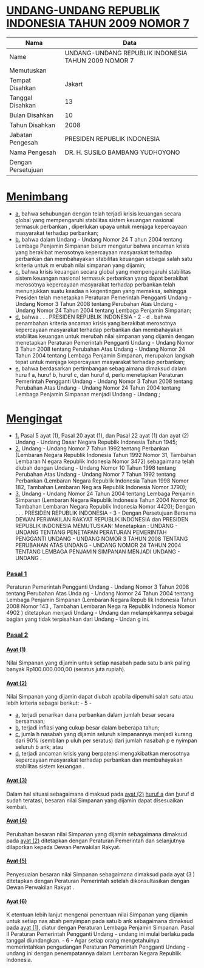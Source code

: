 # [UNDANG-UNDANG REPUBLIK INDONESIA TAHUN 2009 NOMOR 7](http://example.org/legal/document/uu/2009/7)

| Nama | Data |
| ------ | ----- |
|Name|UNDANG-UNDANG REPUBLIK INDONESIA TAHUN 2009 NOMOR 7|
|Memutuskan||
|Tempat Disahkan|Jakart|
|Tanggal Disahkan|13|
|Bulan Disahkan|10|
|Tahun Disahkan|2008|
|Jabatan Pengesah|PRESIDEN REPUBLIK INDONESIA|
|Nama Pengesah|DR. H. SUSILO BAMBANG YUDHOYONO|
|Dengan Persetujuan||
# [Menimbang](http://example.org/legal/document/uu/2009/7/menimbang)

* [a.](http://example.org/legal/document/uu/2009/7/menimbang/point/a) bahwa sehubungan dengan telah terjadi krisis keuangan secara global yang mempengaruhi stabilitas sistem keuangan nasional termasuk perbankan , diperlukan upaya untuk menjaga kepercayaan masyarakat terhadap perbankan;
* [b.](http://example.org/legal/document/uu/2009/7/menimbang/point/b) bahwa dalam Undang - Undang Nomor 24 T ahun 2004 tentang Lembaga Penjamin Simpanan belum mengatur bahwa ancaman krisis yang berakibat merosotnya kepercayaan masyarakat terhadap perbankan dan membahayakan stabilitas keuangan sebagai salah satu kriteria untuk m erubah nilai simpanan yang dijamin;
* [c.](http://example.org/legal/document/uu/2009/7/menimbang/point/c) bahwa krisis keuangan secara global yang mempengaruhi stabilitas sistem keuangan nasional termasuk perbankan yang dapat berakibat merosotnya kepercayaan masyarakat terhadap perbankan telah menunjukkan suatu keadaa n kegentingan yang memaksa, sehingga Presiden telah menetapkan Peraturan Pemerintah Pengganti Undang - Undang Nomor 3 Tahun 2008 tentang Perubahan Atas Undang - Undang Nomor 24 Tahun 2004 tentang Lembaga Penjamin Simpanan;
* [d.](http://example.org/legal/document/uu/2009/7/menimbang/point/d) bahwa . . . PRESIDEN REPUBLIK INDONESIA - 2 - d . bahwa penambahan kriteria ancaman krisis yang berakibat merosotnya kepercayaan masyarakat terhadap perbankan dan membahayakan stabilitas keuangan untuk merubah nilai simpanan yang dijamin dengan menetapkan Peraturan Pemerintah Pengganti Undang - Undang Nomor 3 Tahun 2008 tentang Perubahan Atas Undang - Undang Nomor 24 Tahun 2004 tentang Lembaga Penjamin Simpanan, merupakan langkah tepat untuk menjaga kepercayaan masyarakat terhadap perbankan;
* [e.](http://example.org/legal/document/uu/2009/7/menimbang/point/e) bahwa berdasarkan pertimbangan sebag aimana dimaksud dalam huru f a, huruf b, huruf c, dan huruf d, perlu menetapkan Peraturan Pemerintah Pengganti Undang - Undang Nomor 3 Tahun 2008 tentang Perubahan Atas Undang - Undang Nomor 24 Tahun 2004 tentang Lembaga Penjamin Simpanan menjadi Undang - Undang ;
# [Mengingat](http://example.org/legal/document/uu/2009/7/mengingat)

* [1.](http://example.org/legal/document/uu/2009/7/mengingat/point/0001) Pasal 5 ayat (1), Pasal 20 ayat (1), dan Pasal 22 ayat (1) dan ayat (2) Undang - Undang Dasar Negara Republik Indonesia Tahun 1945;
* [2.](http://example.org/legal/document/uu/2009/7/mengingat/point/0002) Undang - Undang Nomor 7 Tahun 1992 tentang Perbankan (Lembaran Negara Republik Indonesia Tahun 1992 Nomor 31, Tambahan Lembaran N egara Republik Indonesia Nomor 3472) sebagaimana telah diubah dengan Undang - Undang Nomor 10 Tahun 1998 tentang Perubahan Atas Undang - Undang Nomor 7 Tahun 1992 tentang Perbankan (Lembaran Negara Republik Indonesia Tahun 1998 Nomor 182, Tambahan Lembaran Neg ara Republik Indonesia Nomor 3790);
* [3.](http://example.org/legal/document/uu/2009/7/mengingat/point/0003) Undang - Undang Nomor 24 Tahun 2004 tentang Lembaga Penjamin Simpanan (Lembaran Negara Republik Indonesia Tahun 2004 Nomor 96, Tambahan Lembaran Negara Republik Indonesia Nomor 4420); Dengan . . . PRESIDEN REPUBLIK INDONESIA - 3 - Dengan Persetujuan Bersama DEWAN PERWAKILAN RAKYAT REPUBLIK INDONESIA dan PRESIDEN REPUBLIK INDONESIA MEMUTUSKAN: Menetapkan : UNDANG - UNDANG TENTANG PENETAPAN PERATURAN PEMERINTAH PENGGANTI UNDANG - UNDANG NOMOR 3 TAHUN 2008 TENTANG PERUBAHAN ATAS UNDANG - UNDANG NOMOR 24 TAHUN 2004 TENTANG LEMBAGA PENJAMIN SIMPANAN MENJADI UNDANG - UNDANG .

### [Pasal 1](http://example.org/legal/document/uu/2009/7/pasal/0001)
Peraturan Pemerintah Pengganti Undang - Undang Nomor 3 Tahun 2008 tentang Perubahan Atas Unda ng - Undang Nomor 24 Tahun 2004 tentang Lembaga Penjamin Simpanan (Lembaran Negara Repub lik Indonesia Tahun 2008 Nomor 143 , Tambahan Lembaran Nega ra Republik Indonesia Nomor 4902 ) ditetapkan menjadi Undang - Undang dan melampirkannya sebagai bagian yang tidak terpisahkan dari Undang - Undan g ini.


### [Pasal 2](http://example.org/legal/document/uu/2009/7/pasal/0002)

#### [Ayat (1)](http://example.org/legal/document/uu/2009/7/pasal/0002/version/20081013/ayat/0001)
Nilai Simpanan yang dijamin untuk setiap nasabah pada satu b ank paling banyak Rp100.000.000,00 (seratus juta rupiah).

#### [Ayat (2)](http://example.org/legal/document/uu/2009/7/pasal/0002/version/20081013/ayat/0002)
Nilai Simpanan yang dijamin dapat diubah apabila dipenuhi salah satu atau lebih kriteria sebagai berikut: - 5 -
* [a.](http://example.org/legal/document/uu/2009/7/pasal/0002/version/20081013/ayat/0002/point/a) terjadi penarikan dana perbankan dalam jumlah besar secara bersamaan;
* [b.](http://example.org/legal/document/uu/2009/7/pasal/0002/version/20081013/ayat/0002/point/b) terjadi inflasi yang cukup besar dalam beberapa tahun;
* [c.](http://example.org/legal/document/uu/2009/7/pasal/0002/version/20081013/ayat/0002/point/c) jumla h nasabah yang dijamin seluruh s impanannya menjadi kurang dari 90% (sembilan p uluh per seratus) dari jumlah nasabah p e nyimpan seluruh b ank; atau
* [d.](http://example.org/legal/document/uu/2009/7/pasal/0002/version/20081013/ayat/0002/point/d) terjadi ancaman krisis yang berpotensi mengakibatkan merosotnya kepercayaan masyarakat terhadap perbankan dan membahayakan stabilitas sistem keuangan .

#### [Ayat (3)](http://example.org/legal/document/uu/2009/7/pasal/0002/version/20081013/ayat/0003)
Dalam hal situasi sebagaimana dimaksud pada [ayat (2)](http://example.org/legal/document/uu/2009/7/pasal/0002/version/20081013/ayat/0002) [huruf a](http://example.org/legal/document/uu/2009/7/pasal/0002/version/20081013/point/a) dan [h](http://example.org/legal/document/uu/2009/7/pasal/0002/version/20081013/ayat/0002/point/d)uruf d sudah teratasi, besaran nilai Simpanan yang dijamin dapat disesuaikan kembali.

#### [Ayat (4)](http://example.org/legal/document/uu/2009/7/pasal/0002/version/20081013/ayat/0004)
Perubahan besaran nilai Simpanan yang dijamin sebagaimana dimaksud pada [ayat (2)](http://example.org/legal/document/uu/2009/7/pasal/0002/version/20081013/ayat/0002) ditetapkan dengan Peraturan Pemerintah dan selanjutnya dilaporkan kepada Dewan Perwakilan Rakyat.

#### [Ayat (5)](http://example.org/legal/document/uu/2009/7/pasal/0002/version/20081013/ayat/0005)
Penyesuaian besaran nilai Simpanan sebagaimana dimaksud pada ayat (3 ) ditetapkan dengan Peraturan Pemerintah setelah dikonsultasikan dengan Dewan Perwakilan Rakyat .

#### [Ayat (6)](http://example.org/legal/document/uu/2009/7/pasal/0002/version/20081013/ayat/0006)
K etentuan lebih lanjut mengenai penentuan nilai Simpanan yang dijamin untuk setiap nas abah penyimpan pada satu b ank sebagaimana dimaksud pada [ayat (1)](http://example.org/legal/document/uu/2009/7/pasal/0002/version/20081013/ayat/0001), diatur dengan Peraturan Lembaga Penjamin Simpanan. Pasal II Peraturan Pemerintah Pengganti Undang - undang ini mulai berlaku pada tanggal diundangkan. - 6 - Agar setiap orang mengetahuinya memerintahkan pengudangan Peraturan Pemerintah Pengganti Undang - undang ini dengan penempatannya dalam Lembaran Negara Republik Indonesia.
